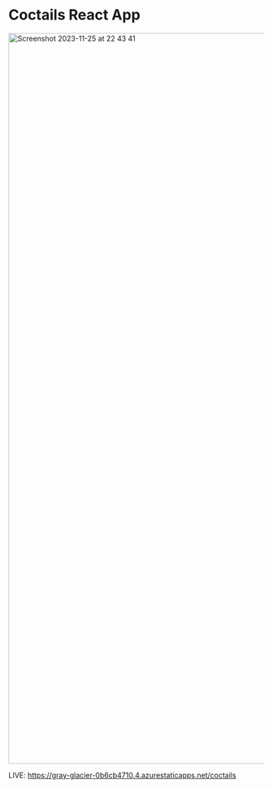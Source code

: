 # Coctails React App

<img width="1439" alt="Screenshot 2023-11-25 at 22 43 41" src="https://github.com/ohorodnichuk17/Coctails/assets/101930820/d887d690-93af-4a12-a86e-a851629011ff">

LIVE: https://gray-glacier-0b6cb4710.4.azurestaticapps.net/coctails
